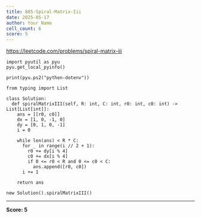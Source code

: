 ```yaml
---
title: 885-Spiral-Matrix-Iii
date: 2025-05-17
author: Your Name
cell_count: 6
score: 5
---
```


https://leetcode.com/problems/spiral-matrix-iii


```
import pyutil as pyu
pyu.get_local_pyinfo()
```


```
print(pyu.ps2("python-dotenv"))
```


```
from typing import List
```


```
class Solution:
  def spiralMatrixIII(self, R: int, C: int, r0: int, c0: int) -> List[List[int]]:
    ans = [[r0, c0]]
    dx = [1, 0, -1, 0]
    dy = [0, 1, 0, -1]
    i = 0

    while len(ans) < R * C:
      for _ in range(i // 2 + 1):
        r0 += dy[i % 4]
        c0 += dx[i % 4]
        if 0 <= r0 < R and 0 <= c0 < C:
          ans.append([r0, c0])
      i += 1

    return ans
```


```
new Solution().spiralMatrixIII()
```


---
**Score: 5**